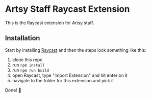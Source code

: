 # Artsy Staff Raycast Extension

This is the Raycast extension for Artsy staff.

## Installation

Start by installing [Raycast](https://www.raycast.com) and then the steps look
something like this:

1. clone this repo
1. run `npm install`
1. run `npm run build`
1. open Raycast, type "Import Extension" and hit enter on it
1. navigate to the folder for this extension and pick it

Done! :tada:
